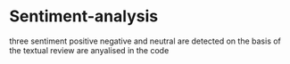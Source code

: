 # Sentiment-analysis
three sentiment positive negative and neutral are detected on the basis of the textual review are anyalised in the code
